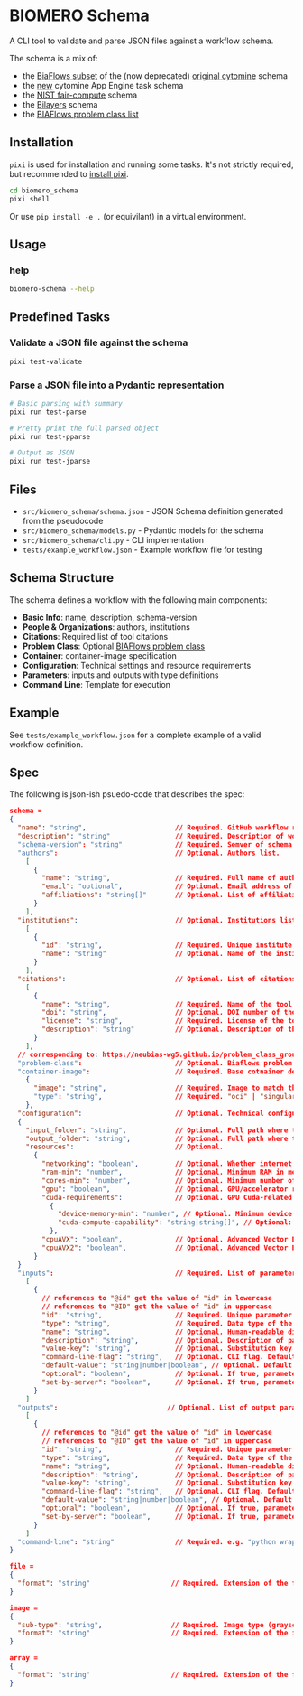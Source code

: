 # BIOMERO Schema

A CLI tool to validate and parse JSON files against a workflow schema.

The schema is a mix of:
* the [BiaFlows subset](https://neubias-wg5.github.io/creating_bia_workflow_and_adding_to_biaflows_instance.html#workflow_step3) of the (now deprecated) [original cytomine](https://github.com/cytomine/cytomine/blob/5f4f7cb3f90a244b8c95c064918fd6986a4de2cf/cytomine/utilities/descriptor_reader.py) schema
* the [new](https://github.com/cytomine/cytomine/blob/main/app-engine/src/main/resources/schemas/tasks/task.v0.json) cytomine App Engine task schema
* the [NIST fair-compute](https://github.com/usnistgov/fair-chain-compute-container/blob/master/schema/manifest.schema.json) schema
* the [Bilayers](https://bilayers.org/understanding-config/#defining-inputs) schema
* the [BIAFlows problem class list](https://neubias-wg5.github.io/problem_class_ground_truth.html#steps-section)


## Installation

`pixi` is used for installation and running some tasks. It's not strictly required, but recommended to [install pixi](https://pixi.sh/latest/installation/).

```bash
cd biomero_schema
pixi shell
```

Or use `pip install -e .` (or equivilant) in a virtual environment.

## Usage

### help

```bash
biomero-schema --help
```

## Predefined Tasks

### Validate a JSON file against the schema

```bash
pixi test-validate
```

### Parse a JSON file into a Pydantic representation

```bash
# Basic parsing with summary
pixi run test-parse

# Pretty print the full parsed object
pixi run test-pparse

# Output as JSON
pixi run test-jparse
```

## Files

- `src/biomero_schema/schema.json` - JSON Schema definition generated from the pseudocode
- `src/biomero_schema/models.py` - Pydantic models for the schema
- `src/biomero_schema/cli.py` - CLI implementation
- `tests/example_workflow.json` - Example workflow file for testing

## Schema Structure

The schema defines a workflow with the following main components:

- **Basic Info**: name, description, schema-version
- **People & Organizations**: authors, institutions
- **Citations**: Required list of tool citations
- **Problem Class**: Optional [BIAFlows problem class](https://neubias-wg5.github.io/problem_class_ground_truth.html#steps-section)
- **Container**: container-image specification
- **Configuration**: Technical settings and resource requirements
- **Parameters**: inputs and outputs with type definitions
- **Command Line**: Template for execution

## Example

See `tests/example_workflow.json` for a complete example of a valid workflow definition.

## Spec

The following is json-ish psuedo-code that describes the spec:

```json
schema = 
{
  "name": "string",                      // Required. GitHub workflow repository name (without prefix). E.g. NucleiTracking-ImageJ
  "description": "string"                // Required. Description of workflow.
  "schema-version": "string"             // Required. Semver of schema version.
  "authors":                             // Optional. Authors list.
    [
      {
        "name": "string",                // Required. Full name of author.
        "email": "optional",             // Optional. Email address of author.
        "affiliations": "string[]"       // Optional. List of affiliations matching "id" of an instituttion in instititions list.
      }
    ],
  "institutions":                        // Optional. Institutions list.
    [
      {
        "id": "string",                  // Required. Unique institute identifier.
        "name": "string"                 // Optional. Name of the institions. Defaults to id.
      }
    ],
  "citations":                           // Optional. List of citations for the tool. Defaults to empty list.
    [
      {
        "name": "string",                // Required. Name of the tool being cited.
        "doi": "string",                 // Optional. DOI number of the tool being cited. Defaults to empty string.
        "license": "string",             // Required. License of the tool being cited.
        "description": "string"          // Optional. Description of the tool being cited. Defaults to empty string.
      }
    ],
  // corresponding to: https://neubias-wg5.github.io/problem_class_ground_truth.html#steps-section
  "problem-class":                       // Optional. Biaflows problem class ("object-segmentation" | "pixel-classification" | "object-counting" | "object-detection" | "filament-tree-tracing" | "filament-networks-tracing" | "landmark-detection" | "particle-tracking" | "object-tracking").
  "container-image":                     // Required. Base cotnainer description.
    {
      "image": "string",                 // Required. Image to match the name of your workflow GitHub repository (lower case only). E.g. neubiaswg5/w_nucleitracking-imagej:1.0.0
      "type": "string",                  // Required. "oci" | "singularity" (lower case only).
    },
  "configuration":                       // Optional. Technical configuration.
  {
    "input_folder": "string",            // Optional. Full path where the input folder must be mounted in the container. Defaults to "/inputs".
    "output_folder": "string",           // Optional. Full path where teh output folder must be mounted in the container. Defaults to "/outputs".
    "resources":                         // Optional.
      {
        "networking": "boolean",         // Optional. Whether internet connection is needed. Defaults to False.
        "ram-min": "number",             // Optional. Minimum RAM in mebibytes (Mi). Defaults to 0.
        "cores-min": "number",           // Optional. Minimum number of CPU cores. Defaults to 1.
        "gpu": "boolean",                // Optional. GPU/accelerator required. Defaults to False.
        "cuda-requirements":             // Optional. GPU Cuda-related requirements.
          {
            "device-memory-min": "number", // Optional. Minimum device memory. Defaults to 0.
            "cuda-compute-capability": "string|string[]", // Optional: The cudaComputeCapability Schema; single min value or list of valid values. Defaults to None.
          },
        "cpuAVX": "boolean",             // Optional. Advanced Vector Extensions (AVX) CPU capability required. Defaults to False.
        "cpuAVX2": "boolean",            // Optional. Advanced Vector Extensions 2 (AVX2) CPU capability required. Defaults to False.
      }
  }
  "inputs":                              // Required. List of parameter descriptors.
    [
      {
        // references to "@id" get the value of "id" in lowercase
        // references to "@ID" get the value of "id" in uppercase
        "id": "string",                  // Required. Unique parameter identifier.
        "type": "string",                // Required. Data type of the parameter (Number|String|ineger|flaot|boolean|string|file|image|array).
        "name": "string",                // Optional. Human-readable display name appearing in BIAFLOWS UI (paramater dialog box). Defaults to "@id".
        "description": "string",         // Optional. Description of paramater. Context help in BIAFLOWS UI (paramater dialog box). Soft Defaults to "".
        "value-key": "string",           // Optional. Substitution key in CLI. Defaults to "[@ID]".
        "command-line-flag": "string",   // Optional. CLI flag. Defaults to "--@id".
        "default-value": "string|number|boolean", // Optional. Default value in BIAFLOWS UI (paramater dialog box). Soft Defaults to empty string.
        "optional": "boolean",           // Optional. If true, parameter not required. Soft Defaults to False.
        "set-by-server": "boolean",      // Optional. If true, parameter is server-assigned. Soft Defaults to False.
      }
    ]
  "outputs":                           // Optional. List of output parameter descriptors.
    [
      {
        // references to "@id" get the value of "id" in lowercase
        // references to "@ID" get the value of "id" in uppercase
        "id": "string",                  // Required. Unique parameter identifier.
        "type": "string",                // Required. Data type of the parameter (Number|String).
        "name": "string",                // Optional. Human-readable display name appearing in BIAFLOWS UI (paramater dialog box). Defaults to "@id".
        "description": "string",         // Optional. Description of paramater. Context help in BIAFLOWS UI (paramater dialog box). Soft Defaults to "".
        "value-key": "string",           // Optional. Substitution key in CLI. Defaults to "[@ID]".
        "command-line-flag": "string",   // Optional. CLI flag. Defaults to "--@id".
        "default-value": "string|number|boolean", // Optional. Default value in BIAFLOWS UI (paramater dialog box). Soft Defaults to empty string.
        "optional": "boolean",           // Optional. If true, parameter not required. Soft Defaults to False.
        "set-by-server": "boolean",      // Optional. If true, parameter is server-assigned. Soft Defaults to False.
      }
    ]
  "command-line": "string"               // Required. e.g. "python wrapper.py CYTOMINE_HOST CYTOMINE_PUBLIC_KEY CYTOMINE_PRIVATE_KEY CYTOMINE_ID_PROJECT CYTOMINE_ID_SOFTWARE IJ_RADIUS IJ_THRESHOLD".
}

file =
{
  "format": "string"                    // Required. Extension of the file type (.csv).
}

image =
{
  "sub-type": "string",                 // Required. Image type (grayscale|color|binary|labeled|class).
  "format": "string"                    // Required. Extension of the image type (tif, png, jpg, jpeg, tiff, ometiff).
}

array =
{
  "format": "string"                    // Required. Extension of the file type (npy, npz)
}
```
